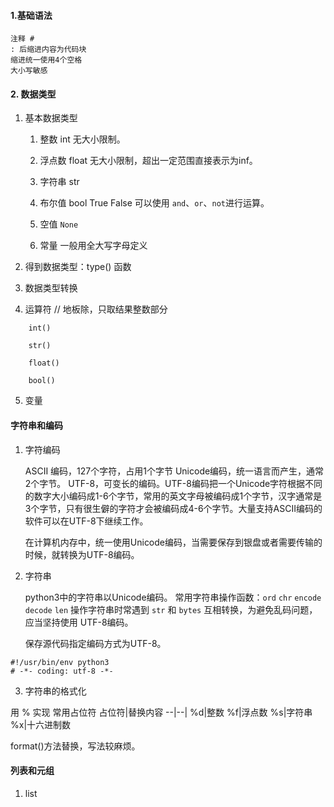 #### 1.基础语法

    注释 #
    : 后缩进内容为代码块
    缩进统一使用4个空格
    大小写敏感

#### 2. 数据类型

1. 基本数据类型

    1. 整数 int 无大小限制。

    2. 浮点数 float 无大小限制，超出一定范围直接表示为inf。

    3. 字符串 str

    4. 布尔值 bool
        True
        False
        可以使用 `and`、`or`、`not`进行运算。

    5. 空值 `None`
    6. 常量 一般用全大写字母定义

2. 得到数据类型：type() 函数

3. 数据类型转换
4. 运算符
    // 地板除，只取结果整数部分

```
    int()

    str()

    float()

    bool()
```

5. 变量

#### 字符串和编码

1. 字符编码

    ASCII 编码，127个字符，占用1个字节
    Unicode编码，统一语言而产生，通常2个字节。
    UTF-8，可变长的编码。UTF-8编码把一个Unicode字符根据不同的数字大小编码成1-6个字节，常用的英文字母被编码成1个字节，汉字通常是3个字节，只有很生僻的字符才会被编码成4-6个字节。大量支持ASCII编码的软件可以在UTF-8下继续工作。

    在计算机内存中，统一使用Unicode编码，当需要保存到银盘或者需要传输的时候，就转换为UTF-8编码。

2. 字符串

   python3中的字符串以Unicode编码。
   常用字符串操作函数：`ord` `chr` `encode` `decode` `len`
   操作字符串时常遇到 `str` 和 `bytes` 互相转换，为避免乱码问题，应当坚持使用 UTF-8编码。

   保存源代码指定编码方式为UTF-8。

```
#!/usr/bin/env python3
# -*- coding: utf-8 -*-
```

3. 字符串的格式化

用 % 实现
常用占位符
占位符|替换内容
--|--|
%d|整数
%f|浮点数
%s|字符串
%x|十六进制数

format()方法替换，写法较麻烦。

#### 列表和元组

1. list
